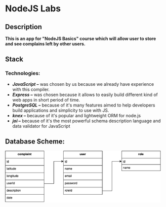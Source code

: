 # NodeJS Labs

## Description

**This is an app for "NodeJS Basics" course which will allow user to store and see complains left by other users.**

## Stack

### **Technologies:**

- **_JavaScript_ –** was chosen by us because we already have experience with this compiler.
- **_Express_ –** was chosen because it allows to easily build different kind of web apps in short period of time.
- **_PostgreSQL_ –** because of it's many features aimed to help developers build applications and simplicity to use with JS.
- **_knex_ –** because of it's popular and lightweight ORM for node.js
- **_joi_ –** because of it's the most powerful schema description language and data validator for JavaScript

## **Database Scheme:**

![diagram](./resources/db-scheme.png)
